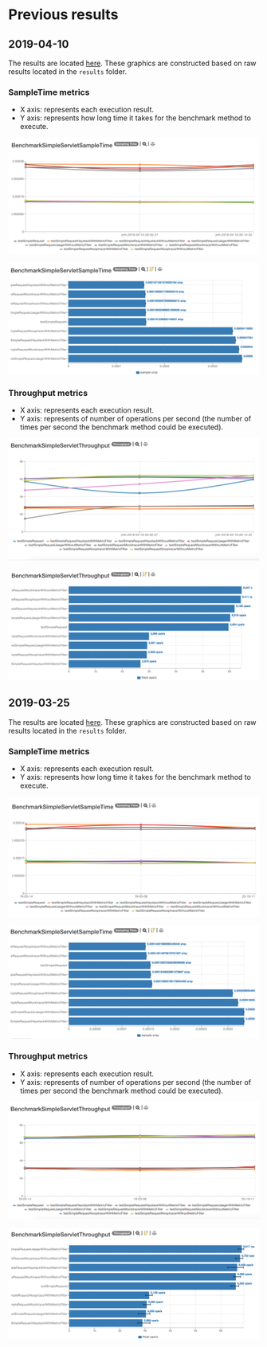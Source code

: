# Previous results

## 2019-04-10

The results are located [here](http://jmh.morethan.io/?sources=https://raw.githubusercontent.com/gsoria/opentracing-java-benchmark/master/opentracing-benchmark-java-servlet-filter/results/jmh-2019-04-10-19-44-14.json,https://raw.githubusercontent.com/gsoria/opentracing-java-benchmark/master/opentracing-benchmark-java-servlet-filter/results/jmh-2019-04-10-20-02-27.json,https://raw.githubusercontent.com/gsoria/opentracing-java-benchmark/master/opentracing-benchmark-java-servlet-filter/results/jmh-2019-04-10-20-14-22.json&topBar=Opentracing%20java%20servlet%20filter).
These graphics are constructed based on raw results located in the ``results`` folder.

### SampleTime metrics

- X axis: represents each execution result.
- Y axis: represents how long time it takes for the benchmark method to execute.

![BenchmarkSimpleServletSampleTime-3](../results-imgs/BenchmarkSimpleServletSampleTime.3.png)

![BenchmarkSimpleServletSampleTime-4](../results-imgs/BenchmarkSimpleServletSampleTime.4.png)

### Throughput metrics

- X axis: represents each execution result.
- Y axis: represents of number of operations per second  (the number of times per second the benchmark method could be executed).

![BenchmarkSimpleServletThroughput-3](../results-imgs/BenchmarkSimpleServletThroughput.3.png)

![BenchmarkSimpleServletThroughput-4](../results-imgs/BenchmarkSimpleServletThroughput.4.png)

## 2019-03-25

The results are located [here](http://jmh.morethan.io/?sources=https://raw.githubusercontent.com/gsoria/opentracing-java-benchmark/master/opentracing-benchmark-java-servlet-filter/results/jmh-2019-03-25-18-05-14.json,https://raw.githubusercontent.com/gsoria/opentracing-java-benchmark/master/opentracing-benchmark-java-servlet-filter/results/jmh-2019-03-25-19-03-08.json,https://raw.githubusercontent.com/gsoria/opentracing-java-benchmark/master/opentracing-benchmark-java-servlet-filter/results/jmh-2019-03-25-20-19-11.json&topBar=Opentracing%20java%20servlet%20filter).
These graphics are constructed based on raw results located in the ``results`` folder.

### SampleTime metrics

- X axis: represents each execution result.
- Y axis: represents how long time it takes for the benchmark method to execute.

![BenchmarkSimpleServletSampleTime-1](../results-imgs/BenchmarkSimpleServletSampleTime.1.png)

![BenchmarkSimpleServletSampleTime-2](../results-imgs/BenchmarkSimpleServletSampleTime.2.png)

### Throughput metrics

- X axis: represents each execution result.
- Y axis: represents of number of operations per second  (the number of times per second the benchmark method could be executed).

![BenchmarkSimpleServletThroughput-1](../results-imgs/BenchmarkSimpleServletThroughput.1.png)

![BenchmarkSimpleServletThroughput-2](../results-imgs/BenchmarkSimpleServletThroughput.2.png)
